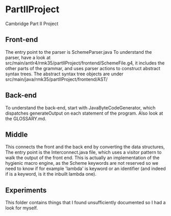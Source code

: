 # PartIIProject
Cambridge Part II Project

## Front-end
The entry point to the parser is SchemeParser.java To understand the
parser, have a look at
src/main/antlr4/rmk35/partIIProject/frontend/SchemeFile.g4, it
includes the other parts of the grammar, and uses parser actions to
construct abstract syntax trees. The abstract syntax tree objects are
under src/main/java/rmk35/partIIProject/frontend/AST/

## Back-end
To understand the back-end, start with JavaByteCodeGenerator, which
dispatches generateOutput on each statement of the program. Also look
at the GLOSSARY.md.

##  Middle
This connects the front and the back end by converting the data
structures, The entry point is the Interconnect.java file, which uses
a visitor pattern to walk the output of the front end. This is
actually an implementation of the hygienic macro engine, as the Scheme
keywords are not reserved so we need to know if for example 'lambda'
is keyword or an identifier (and indeed if is a keyword, is it the
inbuilt lambda one).

## Experiments
This folder contains things that I found unsufficiently documented so
I had a look for myself.
